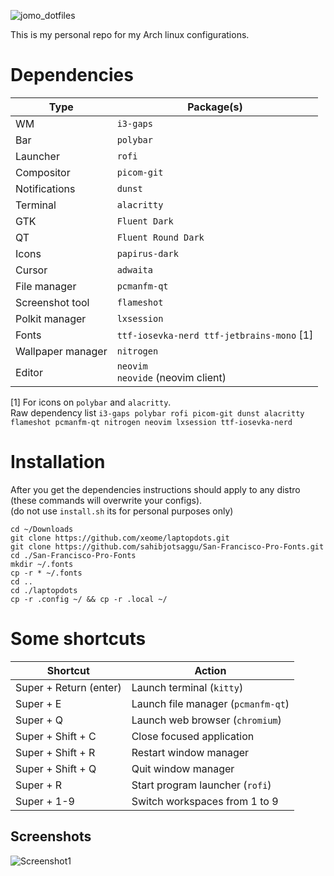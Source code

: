 
![jomo_dotfiles](https://cdn.discordapp.com/attachments/739162076886597715/954111167926767636/unknown.png)

This is my personal repo for my Arch linux configurations.

# Dependencies

| Type                  | Package(s)                |
|-----------------------|---------------------------|
| WM                    | `i3-gaps`                                
| Bar                   | `polybar`                                
| Launcher              | `rofi`                                   
| Compositor            | `picom-git`                              
| Notifications         | `dunst`                                  
| Terminal              | `alacritty`                              
| GTK                   | `Fluent Dark`                            
| QT                    | `Fluent Round Dark`                      
| Icons                 | `papirus-dark`                           
| Cursor                | `adwaita`                                
| File manager          | `pcmanfm-qt`                             
| Screenshot tool       | `flameshot`                              
| Polkit manager        | `lxsession`                              
| Fonts                 | `ttf-iosevka-nerd ttf-jetbrains-mono` [1]
| Wallpaper manager     | `nitrogen`                               
| Editor                | `neovim`<br> `neovide` (neovim client)   

[1] For icons on `polybar` and `alacritty`.  
Raw dependency list `i3-gaps polybar rofi picom-git dunst alacritty flameshot pcmanfm-qt nitrogen neovim lxsession ttf-iosevka-nerd`

# Installation  
After you get the dependencies instructions should apply to any distro (these commands will overwrite your configs).  
(do not use `install.sh` its for personal purposes only)  
```
cd ~/Downloads
git clone https://github.com/xeome/laptopdots.git
git clone https://github.com/sahibjotsaggu/San-Francisco-Pro-Fonts.git
cd ./San-Francisco-Pro-Fonts
mkdir ~/.fonts
cp -r * ~/.fonts
cd ..
cd ./laptopdots
cp -r .config ~/ && cp -r .local ~/
```

# Some shortcuts
| Shortcut               | Action                        |
|------------------------|-------------------------------|
| Super + Return (enter) | Launch terminal (`kitty`)         
| Super + E              | Launch file manager (`pcmanfm-qt`)
| Super + Q              | Launch web browser (`chromium`)   
| Super + Shift + C      | Close focused application         
| Super + Shift + R      | Restart window manager            
| Super + Shift + Q      | Quit window manager               
| Super + R              | Start program launcher (`rofi`)   
| Super + 1-9            | Switch workspaces from 1 to 9     

## Screenshots

![Screenshot1](https://cdn.discordapp.com/attachments/739162076886597715/953326286829408267/rice.png)
